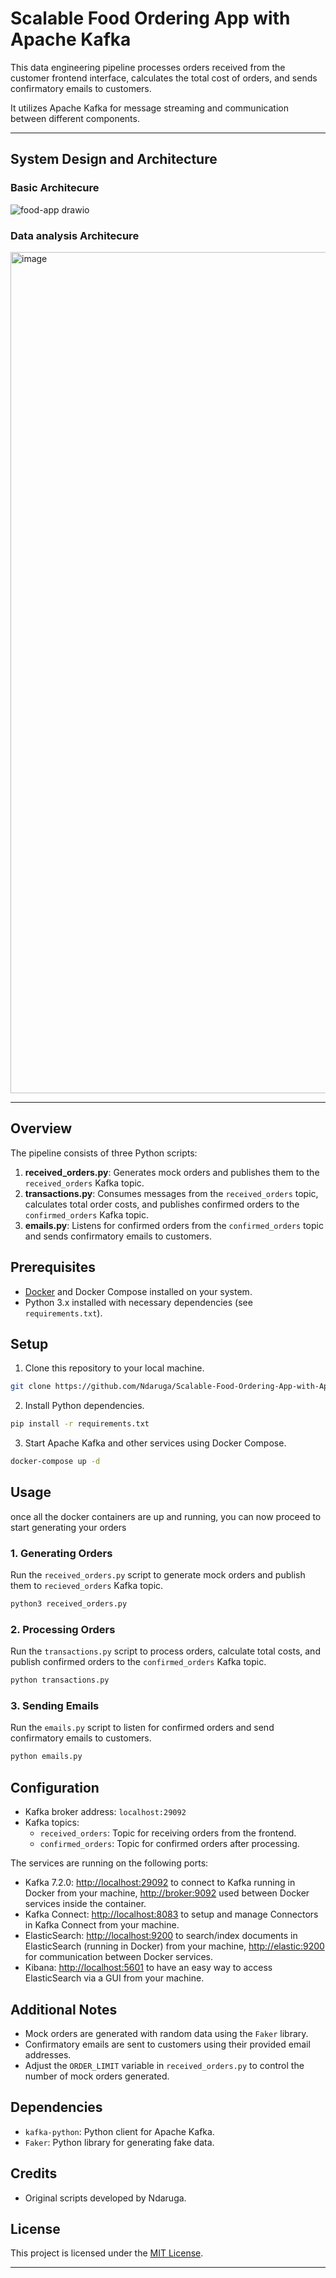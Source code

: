 # Scalable Food Ordering App with Apache Kafka

This data engineering pipeline processes orders received from the customer frontend interface, calculates the total cost of orders, and sends confirmatory emails to customers. 

It utilizes Apache Kafka for message streaming and communication between different components.

---
## System Design and Architecture
### Basic Architecure
![food-app drawio](https://github.com/Ndaruga/Scalable-Food-Ordering-App-with-Apache-Kafka-for-Event-Streaming-and-Python-with-System-Design/assets/68260816/b94cbd6f-2d82-4008-8dde-be4595e0d674)


### Data analysis Architecure

<img width="1346" alt="image" src="https://github.com/Ndaruga/Scalable-Food-Ordering-App-with-Apache-Kafka-for-Event-Streaming-and-Python-with-System-Design/assets/68260816/e86dbab7-a923-4405-adef-5f11710a8a64">


---
## Overview

The pipeline consists of three Python scripts:

1. **received_orders.py**: Generates mock orders and publishes them to the `received_orders` Kafka topic.
2. **transactions.py**: Consumes messages from the `received_orders` topic, calculates total order costs, and publishes confirmed orders to the `confirmed_orders` Kafka topic.
3. **emails.py**: Listens for confirmed orders from the `confirmed_orders` topic and sends confirmatory emails to customers.

## Prerequisites

- [Docker](https://www.docker.com/products/docker-desktop/) and Docker Compose installed on your system.
- Python 3.x installed with necessary dependencies (see `requirements.txt`).

## Setup

1. Clone this repository to your local machine.

```bash
git clone https://github.com/Ndaruga/Scalable-Food-Ordering-App-with-Apache-Kafka-for-Event-Streaming-and-Python-with-System-Design.git
```

2. Install Python dependencies.

```bash
pip install -r requirements.txt
```

3. Start Apache Kafka and other services using Docker Compose.

```bash
docker-compose up -d
```

## Usage
once all the docker containers are up and running, you can now proceed to start generating your orders

### 1. Generating Orders

Run the `received_orders.py` script to generate mock orders and publish them to `recieved_orders` Kafka topic.

```bash
python3 received_orders.py
```

### 2. Processing Orders

Run the `transactions.py` script to process orders, calculate total costs, and publish confirmed orders to the `confirmed_orders` Kafka topic.

```bash
python transactions.py
```

### 3. Sending Emails

Run the `emails.py` script to listen for confirmed orders and send confirmatory emails to customers.

```bash
python emails.py
```

## Configuration

- Kafka broker address: `localhost:29092`
- Kafka topics:
  - `received_orders`: Topic for receiving orders from the frontend.
  - `confirmed_orders`: Topic for confirmed orders after processing.

The services are running on the following ports:

* Kafka 7.2.0: [http://localhost:29092](http://localhost:29092) to connect to Kafka running in Docker from your machine,
  [http://broker:9092](http://broker:9092) used between Docker services inside the container.
* Kafka Connect: [http://localhost:8083](http://localhost:8083) to setup and manage Connectors in Kafka Connect from your machine.
* ElasticSearch: [http://localhost:9200](http://localhost:9200) to search/index documents in ElasticSearch (running in Docker) from your machine, [http://elastic:9200](http://elastic:9200) for communication between Docker services.
* Kibana: [http://localhost:5601](http://localhost:5601) to have an easy way to access ElasticSearch via a GUI from your machine.

## Additional Notes

- Mock orders are generated with random data using the `Faker` library.
- Confirmatory emails are sent to customers using their provided email addresses.
- Adjust the `ORDER_LIMIT` variable in `received_orders.py` to control the number of mock orders generated.

## Dependencies

- `kafka-python`: Python client for Apache Kafka.
- `Faker`: Python library for generating fake data.

## Credits

- Original scripts developed by Ndaruga.

## License

This project is licensed under the [MIT License](LICENSE).

---
